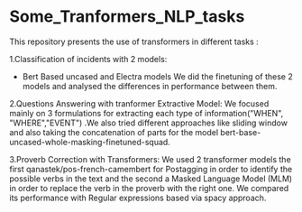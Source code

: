 # Some_Tranformers_NLP_tasks
This repository presents the use of transformers in different tasks :

1.Classification of incidents with 2 models:
 * Bert Based uncased and Electra models
We did the finetuning of these 2 models and analysed the differences in performance between them.

2.Questions Answering with tranformer Extractive Model:
We focused mainly on 3 formulations for  extracting each type of information("WHEN", "WHERE","EVENT") .We also tried different approaches like sliding window and also taking the concatenation of parts for the model bert-base-uncased-whole-masking-finetuned-squad.

3.Proverb Correction with Transformers:
We used 2 transformer models the first qanastek/pos-french-camembert for Postagging in order to identify the possible verbs  in the text and the second a Masked Language Model (MLM) in order to replace the verb in the proverb with the right one.
We compared its performance with Regular expressions based via spacy approach.
